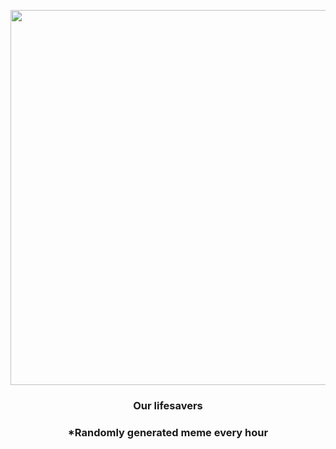 <p align="center">
        <img src="https://i.redd.it/xvbxdg6dy7z91.jpg" width="600" height="600">
        </p>
        <h3 align="center">Our lifesavers</h3>
        <h3 align="center">*Randomly generated meme every hour</h3>
    